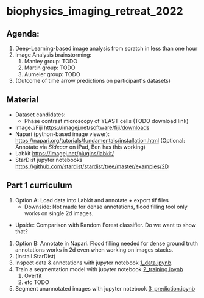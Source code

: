 # biophysics_imaging_retreat_2022

## Agenda:
1. Deep-Learning-based image analysis from scratch in less than one hour
1. Image Analysis brainstorming:
    1. Manley group: TODO
    2. Martin group: TODO
    3. Aumeier group: TODO
1. (Outcome of time arrow predictions on participant's datasets)

## Material
- Dataset candidates:
    - Phase contrast microscopy of YEAST cells (TODO download link)
- ImageJ/Fiji https://imagej.net/software/fiji/downloads
- Napari (python-based image viewer): https://napari.org/tutorials/fundamentals/installation.html (Optional: Annotate via _Sidecar_ on iPad, Ben has this working)
- Labkit https://imagej.net/plugins/labkit/
- StarDist jupyter notebooks https://github.com/stardist/stardist/tree/master/examples/2D

## Part 1 curriculum
1. Option A: Load data into Labkit and annotate + export tif files
    - Downside: Not made for dense annotations, flood filling tool only works on single 2d images.
- Upside: Comparison with Random Forest classifier. Do we want to show that?
1. Option B: Annotate in Napari. Flood filling needed for dense ground truth annotations works in 2d even when working on images stacks. 
1. (Install StarDist)
1. Inspect data & annotations with jupyter notebook [1_data.ipynb](https://github.com/stardist/stardist/blob/master/examples/2D/1_data.ipynb).
1. Train a segmentation model with jupyter notebook [2_training.ipynb](https://github.com/stardist/stardist/blob/master/examples/2D/2_training.ipynb)
    1. Overfit
    1. etc TODO
1. Segment unannotated images with jupyter notebook [3_prediction.ipynb](https://github.com/stardist/stardist/blob/master/examples/2D/3_prediction.ipynb)

